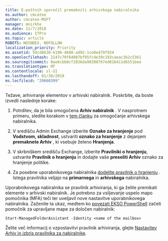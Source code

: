 ```yaml
---
title: E-poštnih sporočil premakniti arhivskega nabiralnika
ms.author: cmcatee
author: cmcatee-MSFT
manager: mnirkhe
ms.date: 11/7/2018
ms.audience: ITPro
ms.topic: article
ROBOTS: NOINDEX, NOFOLLOW
localization_priority: Priority
ms.assetid: 59cd8630-6196-4680-ad92-1ce0e479f924
ms.openlocfilehash: 2147c70f64087bf95fc4e39c193caeac3b2c5361
ms.sourcegitcommit: 0ae6cbb8cf2836da98300767ed81b411d6551bee
ms.translationtype: MT
ms.contentlocale: sl-SI
ms.lasthandoff: 01/30/2019
ms.locfileid: "29660399"
---
```

Težave, arhiviranje elementov v arhivski nabiralnik. Poskrbite, da boste izvedli naslednje korake:
  
1. Potrditev, da je bila omogočena **Arhiv nabiralnik** . V nasprotnem primeru, sledite korakom v [tem članku](https://docs.microsoft.com/office365/securitycompliance/enable-archive-mailboxes) za omogočanje arhivskega nabiralnika. 
    
2. V središču Admin Exchange izberite **Oznake za hranjenje** pod **Vodstvom, skladnost**, ustvariti **oznako za hranjenje** z dejanjem **premaknete Arhiv** , ki vsebuje želeno **Hranjenja**.
    
3. V skrbniškem središču Exchange, izberite **Pravilniki o hranjenju**, ustvarite **Pravilnik o hranjenju** in dodajte vaše **preseliti Arhiv** oznako za hranjenje politike. 
    
4. Za posebne uporabnikovega nabiralnika [dodelite pravilnik o hranjenju](https://docs.microsoft.com/exchange/security-and-compliance/messaging-records-management/apply-retention-policy) . Istega pravilnika veljajo na **primarnega** in **arhivskega** nabiralnika. 
    
Uporabnikovega nabiralnika se pravilnik arhiviranja, ki ga želite premikati elemente v arhivski nabiralnik. Je potrebno za vsiljevanje uspelo mapo pomočnika (MFA) teči ter uveljavil nove nastavitve uporabnikovega nabiralnika. Zaženite ta ukaz, medtem ko [povezati EKSO PowerShell](https://docs.microsoft.com/powershell/exchange/exchange-online/connect-to-exchange-online-powershell/connect-to-exchange-online-powershell?view=exchange-ps) začeti pomočnik za upravljane mape za določen nabiralnik: 
  
```
Start-ManagedFolderAssistant -Identity <name of the mailbox>
```

Želite več informacij o vzpostavitvi pravilnik arhiviranja, glejte [Nastavitev Arhiv in izbris pravilnika za nabiralnike](https://docs.microsoft.com/office365/securitycompliance/set-up-an-archive-and-deletion-policy-for-mailboxes#step-1-enable-archive-mailboxes-for-users).
  

